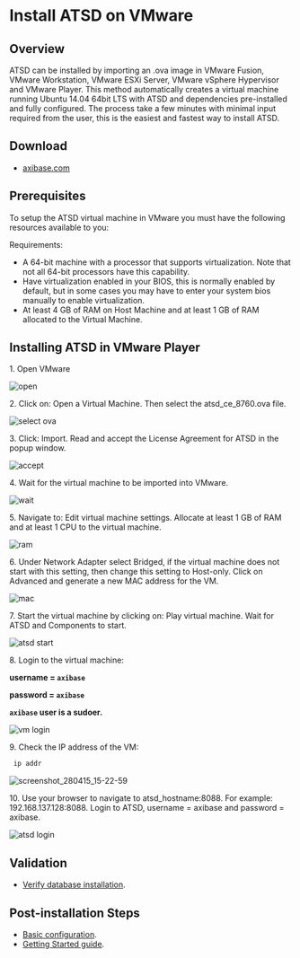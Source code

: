 # Install ATSD on VMware

## Overview

ATSD can be installed by importing an .ova image in VMware Fusion,
VMware Workstation, VMware ESXi Server, VMware vSphere Hypervisor and
VMware Player. This method automatically creates a virtual machine
running Ubuntu 14.04 64bit LTS with ATSD and dependencies pre-installed
and fully configured. The process take a few minutes with minimal input
required from the user, this is the easiest and fastest way to install
ATSD.

## Download

* [axibase.com](https://axibase.com/public/atsd_ce.ova)

## Prerequisites

To setup the ATSD virtual machine in VMware you must have the following
resources available to you:

Requirements:

-   A 64-bit machine with a processor that supports virtualization. Note
    that not all 64-bit processors have this capability.
-   Have virtualization enabled in your BIOS, this is normally enabled
    by default, but in some cases you may have to enter your system bios
    manually to enable virtualization.
-   At least 4 GB of RAM on Host Machine and at least 1 GB of RAM
    allocated to the Virtual Machine.

## Installing ATSD in VMware Player

​1. Open VMware

![](images/open.png "open")

​2. Click on: Open a Virtual Machine. Then select the atsd\_ce\_8760.ova
file.

![](images/select-ova1.png "select ova")

​3. Click: Import. Read and accept the License Agreement for ATSD in the
popup window.

![](images/accept.png "accept")

​4. Wait for the virtual machine to be imported into VMware.

![](images/wait.png "wait")

​5. Navigate to: Edit virtual machine settings. Allocate at least 1 GB
of RAM and at least 1 CPU to the virtual machine.

![](images/ram1.png "ram")

​6. Under Network Adapter select Bridged, if the virtual machine does
not start with this setting, then change this setting to Host-only.
Click on Advanced and generate a new MAC address for the VM.

![](images/mac.png "mac")

​7. Start the virtual machine by clicking on: Play virtual machine. Wait
for ATSD and Components to start.

![](images/atsd-start1.png "atsd start")

​8. Login to the virtual machine:

**username = `axibase`**

**password = `axibase`**

**`axibase` user is a sudoer.**

![](images/vm-login.png "vm login")

​9. Check the IP address of the VM:

```sh
 ip addr                                                                  
```

![](images/screenshot_280415_15-22-59.png "screenshot_280415_15-22-59")

​10. Use your browser to navigate to atsd_hostname:8088. For example:
192.168.137.128:8088. Login to ATSD, username = axibase and password =
axibase.

![](images/atsd-login1.png "atsd login")

## Validation

* [Verify database installation](verifying-installation.md).

## Post-installation Steps

* [Basic configuration](post-installation.md).
* [Getting Started guide](/tutorials/getting-started.md).